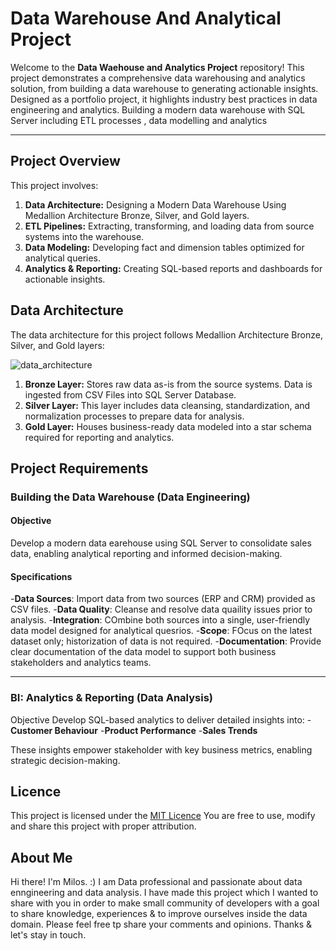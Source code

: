 # Data Warehouse And Analytical Project 

Welcome to the **Data Waehouse and Analytics Project** repository! 
This project demonstrates a comprehensive data warehousing and analytics solution, from building a data warehouse to generating actionable insights.
Designed as a portfolio project, it highlights industry best practices in data engineering and analytics. Building a modern data warehouse with SQL 
Server including ETL processes , data modelling and analytics

---

## Project Overview
This project involves:

1. **Data Architecture:** Designing a Modern Data Warehouse Using Medallion Architecture Bronze, Silver, and Gold layers.
2. **ETL Pipelines:** Extracting, transforming, and loading data from source systems into the warehouse.
3. **Data Modeling:** Developing fact and dimension tables optimized for analytical queries.
4. **Analytics & Reporting:** Creating SQL-based reports and dashboards for actionable insights.

## Data Architecture
The data architecture for this project follows Medallion Architecture Bronze, Silver, and Gold layers:

![data_architecture](https://github.com/user-attachments/assets/405b8e49-4b14-4138-9522-4d3ca31a8c11)

1. **Bronze Layer:** Stores raw data as-is from the source systems. Data is ingested from CSV Files into SQL Server Database.
2. **Silver Layer:** This layer includes data cleansing, standardization, and normalization processes to prepare data for analysis.
3. **Gold Layer:** Houses business-ready data modeled into a star schema required for reporting and analytics.

## Project Requirements

### Building the Data Warehouse (Data Engineering)

#### Objective 
Develop a modern data earehouse using SQL Server to consolidate sales data, enabling analytical reporting and informed decision-making.

#### Specifications

-**Data Sources**: Import data from two sources (ERP and CRM) provided as CSV files.
-**Data Quality**: Cleanse and resolve data quaility issues prior to analysis.
-**Integration**: COmbine both sources into a single, user-friendly data model designed for analytical quesrios.
-**Scope**: FOcus on the latest dataset only; historization of data is not required.
-**Documentation**: Provide clear documentation of the data model to support both business stakeholders and analytics teams.

---

### BI: Analytics & Reporting (Data Analysis)

Objective
Develop SQL-based analytics to deliver detailed insights into:
-**Customer Behaviour**
-**Product Performance**
-**Sales Trends** 

These insights empower stakeholder with key business metrics, enabling strategic decision-making. 


##  Licence 

This project is licensed under the [MIT Licence](LICENCE) You are free to use, modify and share this project with proper attribution.

## About Me 

Hi there! I'm Milos. :) I am Data professional and passionate about data enngineering and data analysis. I have made this project which I wanted to share
with you in order to make small community of developers with a goal to share knowledge, experiences & to improve ourselves inside the data domain. Please 
feel free tp share your comments and opinions. Thanks & let's stay in touch.
